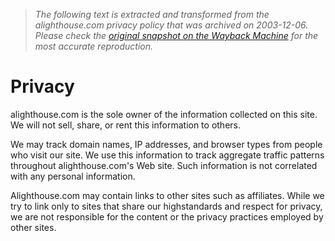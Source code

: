 > *The following text is extracted and transformed from the alighthouse.com privacy policy that was archived on 2003-12-06. Please check the [original snapshot on the Wayback Machine](https://web.archive.org/web/20031206225903id_/http%3A//www.alighthouse.com/privacy.htm) for the most accurate reproduction.*

# Privacy

alighthouse.com is the sole owner of the information collected on this site. We will not sell, share, or rent this information to others. 

We may track domain names, IP addresses, and browser types from people who visit our site. We use this information to track aggregate traffic patterns throughout alighthouse.com's Web site. Such information is not correlated with any personal information. 

Alighthouse.com may contain links to other sites such as affiliates. While we try to link only to sites that share our highstandards and respect for privacy, we are not responsible for the content or the privacy practices employed by other sites.

